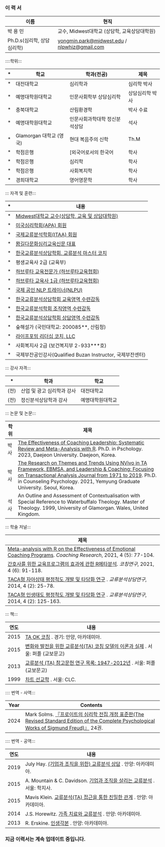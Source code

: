 ### 이 력 서 ###

이름 | 현직 |
| --- | --- |
| 박 용 민 | 교수, Midwest대학교 (상담학, 교육상담대학원) |
| Ph.D.s(심리학, 상담심리학) | yongmin.park@midwest.edu / nlpwhiz@gmail.com |

::::학위:::

| * | 학교 | 학과(전공) | 제목 |
| --- | --- | --- | --- |
| * | 대전대학교 | 심리학과 | 심리학 박사 |
| * | 예명대학원대학교 | 인문사회학부 상담심리학 | 상담심리학 박사 |
| * | 충북대학교 | 산림환경학 | 박사 수료
| * | 예명대학원대학교 | 인문사회과학대학 정신분석상담 | 석사
| * | Glamorgan 대학교 (영국) | 현대 복음주의 신학 | Th.M |
| * | 학점은행 | [외국어로서의 한국어 | 학사 |
| * | 학점은행 | 심리학 | 학사 |
| * | 학점은행 | 사회복지학 | 학사 |
| * | 경희대학교 | 영어영문학 | 학사 |

::: 자격 및 훈련:::

| * | 내용 |
| --- | --- |
| * | [Midwest대학교 교수(상담학, 교육 및 상담대학원)](https://www.midwest.edu/eng/02academic/05faculty.asp#) |
| * | [미국심리학회(APA) 회원](https://directory.apa.org/MemDirProfile?rid=phillip-park-347) |
| * | [국제교류분석학회(ITAA) 회원](https://membersarea.itaaworld.com/civicrm/profile/view?reset=1&id=21637&gid=18) |
| * | [뫔길다문화심리교육신문 대표](https://muamway.net) |
| * | [한국교류분석상담학회, 교류분석 마스터 코치](https://taca.kr/new_2017_html/sub0403.php?search_gubunx=%B1%B3%B7%F9%BA%D0%BC%AE%B8%B6%BD%BA%C5%CD%C4%DA%C4%A1&search_date=&search_sido=&search_name=%B9%DA%BF%EB%B9%CE) |
| * | 평생교육사 2급 (교육부) |
| * | [하브루타 교육전문가 (하브루타교육협회)](https://cafe.naver.com/havrutaeducation/1993) |
| * | [하브루타 교육사 1급 (하브루타교육협회)](https://cafe.naver.com/havrutaeducation/1993) |
| * | [국제 공인 NLP 트레이너(NLPU)](https://www.nlpuniversitypress.com/gtcsessions/listmem.php?memID=965) |
| * | [한국교류분석상담학회 교육영역 수련감독](https://taca.kr/new_2017_html/sub0403.php?search_gubunx=%B1%B3%C0%B0%BF%B5%BF%AA%B1%B3%B7%F9%BA%D0%BC%AE%BC%F6%B7%C3%B0%A8%B5%B6%C0%DA&search_date=&search_sido=&search_name=%B9%DA%BF%EB%B9%CE) |
| * | [한국교류분석학회 조직영역 수련감독](https://taca.kr/new_2017_html/sub0403.php?search_gubunx=%C1%B6%C1%F7%BF%B5%BF%AAMasterTrainer&search_date=&search_sido=&search_name=%B9%DA%BF%EB%B9%CE) |
| * | [한국교류분석상담학회 상담영역 수련감독](https://taca.kr/new_2017_html/sub0403.php?search_gubunx=%BB%F3%B4%E3%BF%B5%BF%AA%B1%B3%B7%F9%BA%D0%BC%AE%BC%F6%B7%C3%B0%A8%B5%B6%C0%DA&search_date=&search_sido=&search_name=%B9%DA%BF%EB%B9%CE) |
| * | 숲해설가 (국민대학교: 200085**, 산림청) |
| * | [라이프포밍 리더십 코치, LLC](https://lifeformingcoach.com/) |
| * | 사회복지사 2급 (보건복지부 2-933***호) |
| * | 국제부잔공인강사(Qualified Buzan Instructor, 국제부잔센터) |

::: 강사 자격:::

| * | 학과 | 학교 |
| --- | --- | --- |
| (전) | 산업 및 광고 심리학과 강사 | 대전대학교 |
| (전) | 정신분석상담학과 강사 | 예명대학원대학교 |

::: 논문 및 논문:::

| 학위 | 제목 |
| --- | --- |
| 박사 | [The Effectiveness of Coaching Leadership: Systematic Review and Meta-Analysis with R](https://www.riss.kr/search/detail/DetailView.do?p_mat_type=be54d9b8bc7cdb09&control_no=db44d62eb467cc81ffe0bdc3ef48d419&keyword=). Ph.D. in Pschology. 2023, Daejeon University. Daejeon, Korea. |
| 박사 | [The Research on Themes and Trends Using NVivo in TA Framework, EBMSA, and Leadership & Coaching: Focusing on Transactional Analysis Journal from 1971 to 2019](https://www.riss.kr/search/detail/DetailView.do?p_mat_type=be54d9b8bc7cdb09&control_no=cdd2e96aca8fbfbaffe0bdc3ef48d419&keyword=The%20Research%20on%20Themes%20and%20Trends%20Using%20NVivo). Ph.D. in Counseling Psychology. 2021, Yemyung Graduate University. Seoul, Korea. |
| 석사 | An Outline and Assessment of Contextualisation with Special Reference to Waterbuffalo Theology. Master of Theology. 1999, University of Glamorgan. Wales, United Kingdom. |

::: 학술 저널:::

| 제목 |
| --- |
| [Meta-analysis with R on the Effectiveness of Emotional Coaching Programs](https://www.riss.kr/search/detail/DetailView.do?p_mat_type=1a0202e37d52c72d&control_no=b373ff582345d4c37f7a54760bb41745&keyword=). <i>Coaching Research</i>, 2021, 4 (5): 77-104. |
| [간호사를 위한 교육프로그램의 효과에 관한 R메타분석](https://www.riss.kr/search/detail/DetailView.do?p_mat_type=1a0202e37d52c72d&control_no=56f597fd60b258b7b36097776a77e665&keyword=). <i>코칭연구</i>, 2021, 4 (6): 91-118. |
| [TACA형 자아상태 평정척도 개발 및 타당화 연구](https://scholar.kyobobook.co.kr/file/view?downOrView=pdf&schlrCmdtcode=4050025445818&artlNum=10304397&artlName=TACA%ED%98%95%20%EC%9E%90%EC%95%84%EC%83%81%ED%83%9C%20%ED%8F%89%EC%A0%95%EC%B2%99%EB%8F%84%20%EA%B0%9C%EB%B0%9C%20%EB%B0%8F%20%ED%83%80%EB%8B%B9%ED%99%94%20%EC%97%B0%EA%B5%AC) . <i>교류분석상담연구</i>, 2014, 4 (2): 25-78. |
| [TACA형 인생태도 평정척도 개발 및 타당화 연구](https://scholar.kyobobook.co.kr/file/view?downOrView=pdf&schlrCmdtcode=4050025445780&artlNum=10304400&artlName=TACA%ED%98%95%20%EC%9D%B8%EC%83%9D%ED%83%9C%EB%8F%84%20%ED%8F%89%EC%A0%95%EC%B2%99%EB%8F%84%20%EA%B0%9C%EB%B0%9C%20%EB%B0%8F%20%ED%83%80%EB%8B%B9%ED%99%94%20%EC%97%B0%EA%B5%AC) . <i>교류분석상담연구</i>, 2014, 4 (2): 125-163. |

::: 책:::

| 연도 | 내용 |
| --- | --- |
| 2015 | [TA OK 코칭](https://www.riss.kr/search/detail/DetailView.do?p_mat_type=d7345961987b50bf&control_no=de34df5c136fc1f6ffe0bdc3ef48d419&keyword=) . 경기: 안양, 아카데미아. |
| 2015 | [변화와 발전을 위한 교류분석(TA) 코칭 모델의 이론과 실제](https://product.kyobobook.co.kr/detail/S000060601325) . 서울: 퍼플 (교보문고) |
| 2013 | [교류분석 (TA) 참고문헌 연구 목록: 1947-2012년](https://ebook-product.kyobobook.co.kr/dig/epd/ebook/E000003007652) . 서울: 퍼플 (교보문고) |
| 1999 | [차트 선교학](https://product.kyobobook.co.kr/detail/S000000589541) . 서울: CLC. |

:::: 번역 - 사역:::

| Year | Contents |
| --- | --- |
| 2024 | Mark Solms. [『프로이트의 심리학 전집 개정 표준판(The Revised Standard Edition of the Complete Psychological Works of Sigmund Freud)』](https://knpaca.kr/translation/rse24/index.html) 24권. |

:::: 번역 - 공역:::

| 연도 | 내용 |
| --- | --- |
| 2019 | July Hay. [(기업과 조직을 위한) 교류분석 상담](https://product.kyobobook.co.kr/detail/S000000896704) . 안양: 아카데미아. |
| 2015 | A. Mountain & C. Davidson. [기업과 조직을 살리는 교류분석](https://product.kyobobook.co.kr/detail/S000001642587) . 서울: 학지사. |
| 2015 | Mavis Klein. [교류분석(TA) 접근을 통한 친밀한 관계](https://product.kyobobook.co.kr/detail/S000000896659) . 안양: 아카데미아. |
| 2014 | J.S. Horewitz. [가족 치료와 교류분석](https://product.kyobobook.co.kr/detail/S000000896645) . 안양: 아카데미아. |
| 2013 | R. Erskine. [인생각본](https://product.kyobobook.co.kr/detail/S000000896635) . 안양: 아카데미아. |


### 지금 이력서는 계속 업데이트 중입니다.
